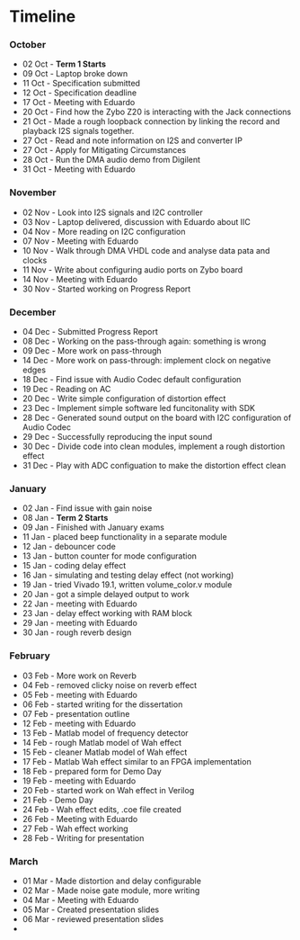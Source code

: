 # Timeline

### October
- 02 Oct - **Term 1 Starts**
- 09 Oct - Laptop broke down
- 11 Oct - Specification submitted
- 12 Oct - Specification deadline
- 17 Oct - Meeting with Eduardo
- 20 Oct - Find how the Zybo Z20 is interacting with the Jack connections
- 21 Oct - Made a rough loopback connection by linking the record and playback I2S signals together.
- 27 Oct - Read and note information on I2S and converter IP
- 27 Oct - Apply for Mitigating Circumstances
- 28 Oct - Run the DMA audio demo from Digilent
- 31 Oct - Meeting with Eduardo

### November
- 02 Nov - Look into I2S signals and I2C controller
- 03 Nov - Laptop delivered, discussion with Eduardo about IIC
- 04 Nov - More reading on I2C configuration
- 07 Nov - Meeting with Eduardo
- 10 Nov - Walk through DMA VHDL code and analyse data pata and clocks
- 11 Nov - Write about configuring audio ports on Zybo board
- 14 Nov - Meeting with Eduardo
- 30 Nov - Started working on Progress Report

### December
- 04 Dec - Submitted Progress Report
- 08 Dec - Working on the pass-through again: something is wrong
- 09 Dec - More work on pass-through
- 14 Dec - More work on pass-through: implement clock on negative edges
- 18 Dec - Find issue with Audio Codec default configuration
- 19 Dec - Reading on AC
- 20 Dec - Write simple configuration of distortion effect
- 23 Dec - Implement simple software led funcitonality with SDK
- 28 Dec - Generated sound output on the board with I2C configuration of Audio Codec
- 29 Dec - Successfully reproducing the input sound
- 30 Dec - Divide code into clean modules, implement a rough distortion effect
- 31 Dec - Play with ADC configuation to make the distortion effect clean

### January
- 02 Jan - Find issue with gain noise
- 08 Jan - **Term 2 Starts**
- 09 Jan - Finished with January exams
- 11 Jan - placed beep functionality in a separate module
- 12 Jan - debouncer code
- 13 Jan - button counter for mode configuration
- 15 Jan - coding delay effect
- 16 Jan - simulating and testing delay effect (not working)
- 19 Jan - tried Vivado 19.1, written volume_color.v module
- 20 Jan - got a simple delayed output to work
- 22 Jan - meeting with Eduardo
- 23 Jan - delay effect working with RAM block
- 29 Jan - meeting with Eduardo
- 30 Jan - rough reverb design

### February
- 03 Feb - More work on Reverb
- 04 Feb - removed clicky noise on reverb effect
- 05 Feb - meeting with Eduardo
- 06 Feb - started writing for the dissertation
- 07 Feb - presentation outline
- 12 Feb - meeting with Eduardo
- 13 Feb - Matlab model of frequency detector
- 14 Feb - rough Matlab model of Wah effect
- 15 Feb - cleaner Matlab model of Wah effect
- 17 Feb - Matlab Wah effect similar to an FPGA implementation
- 18 Feb - prepared form for Demo Day
- 19 Feb - meeting with Eduardo
- 20 Feb - started work on Wah effect in Verilog
- 21 Feb - Demo Day
- 24 Feb - Wah effect edits, .coe file created
- 26 Feb - Meeting with Eduardo
- 27 Feb - Wah effect working
- 28 Feb - Writing for presentation

### March
- 01 Mar - Made distortion and delay configurable
- 02 Mar - Made noise gate module, more writing
- 04 Mar - Meeting with Eduardo
- 05 Mar - Created presentation slides
- 06 Mar - reviewed presentation slides
- 
